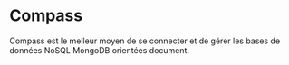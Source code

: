 # Compass

Compass est le melleur moyen de se connecter et de gérer les bases de données NoSQL MongoDB orientées document.

## 